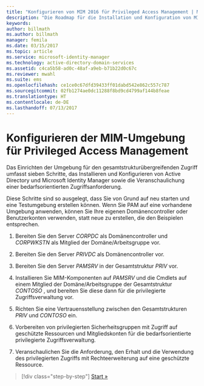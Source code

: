 ```yaml
---
title: "Konfigurieren von MIM 2016 für Privileged Access Management | Microsoft-Dokumentation"
description: "Die Roadmap für die Installation und Konfiguration von MIM für Privileged Access Management."
keywords: 
author: billmath
ms.author: billmath
manager: femila
ms.date: 03/15/2017
ms.topic: article
ms.service: microsoft-identity-manager
ms.technology: active-directory-domain-services
ms.assetid: c4ca5b58-ad0c-48af-a9eb-b71b22d0c67c
ms.reviewer: mwahl
ms.suite: ems
ms.openlocfilehash: ce1ce0c67dfd39433ff01dabd542e862c557c787
ms.sourcegitcommit: 02fb1274ae0dc11288f8bd9cd4799af144b8feae
ms.translationtype: HT
ms.contentlocale: de-DE
ms.lasthandoff: 07/13/2017
---
```

# <a name="configure-the-mim-environment-for-privileged-access-management"></a>Konfigurieren der MIM-Umgebung für Privileged Access Management
Das Einrichten der Umgebung für den gesamtstrukturübergreifenden Zugriff umfasst sieben Schritte, das Installieren und Konfigurieren von Active Directory und Microsoft Identity Manager sowie die Veranschaulichung einer bedarfsorientierten Zugriffsanforderung.

Diese Schritte sind so ausgelegt, dass Sie von Grund auf neu starten und eine Testumgebung erstellen können. Wenn Sie PAM auf eine vorhandene Umgebung anwenden, können Sie Ihre eigenen Domänencontroller oder Benutzerkonten verwenden, statt neue zu erstellen, die den Beispielen entsprechen.

1.  Bereiten Sie den Server *CORPDC* als Domänencontroller und *CORPWKSTN* als Mitglied der Domäne/Arbeitsgruppe vor.

2.  Bereiten Sie den Server *PRIVDC* als Domänencontroller vor.

3.  Bereiten Sie den Server *PAMSRV* in der Gesamtstruktur *PRIV* vor.

4.  Installieren Sie MIM-Komponenten auf *PAMSRV* und die Cmdlets auf einem Mitglied der Domäne/Arbeitsgruppe der Gesamtstruktur *CONTOSO* , und bereiten Sie diese dann für die privilegierte Zugriffsverwaltung vor.

5.  Richten Sie eine Vertrauensstellung zwischen den Gesamtstrukturen *PRIV* und *CONTOSO* ein.

6.  Vorbereiten von privilegierten Sicherheitsgruppen mit Zugriff auf geschützte Ressourcen und Mitgliedskonten für die bedarfsorientierte privilegierte Zugriffsverwaltung.

7.  Veranschaulichen Sie die Anforderung, den Erhalt und die Verwendung des privilegierten Zugriffs mit Rechteerweiterung auf eine geschützte Ressource.

>[!div class="step-by-step"]
[Start »](step-1-prepare-corp-domain.md)
